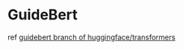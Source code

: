 # GuideBert

ref [guidebert branch of huggingface/transformers](https://github.com/ArneBinder/transformers/tree/guidebert)